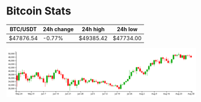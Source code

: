 # Bitcoin Stats

BTC/USDT|24h change|24h high|24h low|
|---|---|---|---|
|$47876.54|-0.77%|$49385.42|$47734.00|

<img src="./chart.svg">
